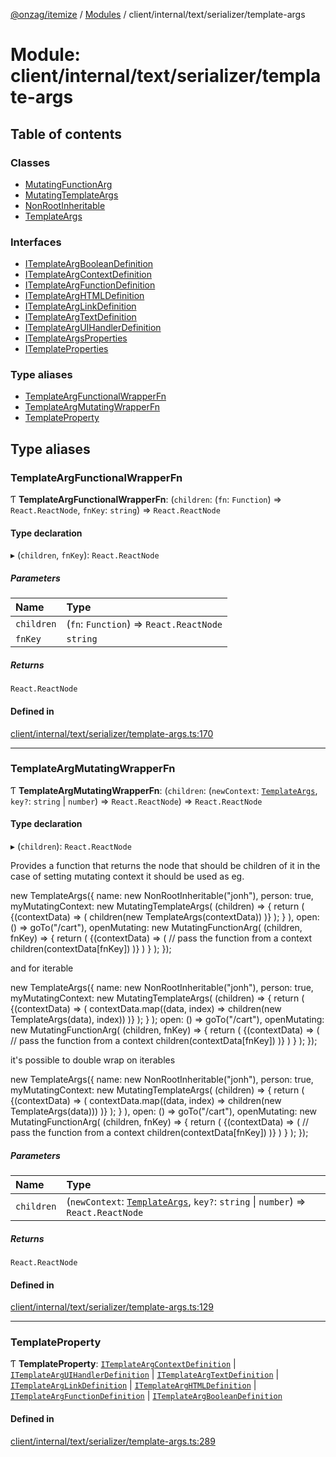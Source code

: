 [@onzag/itemize](../README.md) / [Modules](../modules.md) / client/internal/text/serializer/template-args

# Module: client/internal/text/serializer/template-args

## Table of contents

### Classes

- [MutatingFunctionArg](../classes/client_internal_text_serializer_template_args.MutatingFunctionArg.md)
- [MutatingTemplateArgs](../classes/client_internal_text_serializer_template_args.MutatingTemplateArgs.md)
- [NonRootInheritable](../classes/client_internal_text_serializer_template_args.NonRootInheritable.md)
- [TemplateArgs](../classes/client_internal_text_serializer_template_args.TemplateArgs.md)

### Interfaces

- [ITemplateArgBooleanDefinition](../interfaces/client_internal_text_serializer_template_args.ITemplateArgBooleanDefinition.md)
- [ITemplateArgContextDefinition](../interfaces/client_internal_text_serializer_template_args.ITemplateArgContextDefinition.md)
- [ITemplateArgFunctionDefinition](../interfaces/client_internal_text_serializer_template_args.ITemplateArgFunctionDefinition.md)
- [ITemplateArgHTMLDefinition](../interfaces/client_internal_text_serializer_template_args.ITemplateArgHTMLDefinition.md)
- [ITemplateArgLinkDefinition](../interfaces/client_internal_text_serializer_template_args.ITemplateArgLinkDefinition.md)
- [ITemplateArgTextDefinition](../interfaces/client_internal_text_serializer_template_args.ITemplateArgTextDefinition.md)
- [ITemplateArgUIHandlerDefinition](../interfaces/client_internal_text_serializer_template_args.ITemplateArgUIHandlerDefinition.md)
- [ITemplateArgsProperties](../interfaces/client_internal_text_serializer_template_args.ITemplateArgsProperties.md)
- [ITemplateProperties](../interfaces/client_internal_text_serializer_template_args.ITemplateProperties.md)

### Type aliases

- [TemplateArgFunctionalWrapperFn](client_internal_text_serializer_template_args.md#templateargfunctionalwrapperfn)
- [TemplateArgMutatingWrapperFn](client_internal_text_serializer_template_args.md#templateargmutatingwrapperfn)
- [TemplateProperty](client_internal_text_serializer_template_args.md#templateproperty)

## Type aliases

### TemplateArgFunctionalWrapperFn

Ƭ **TemplateArgFunctionalWrapperFn**: (`children`: (`fn`: `Function`) => `React.ReactNode`, `fnKey`: `string`) => `React.ReactNode`

#### Type declaration

▸ (`children`, `fnKey`): `React.ReactNode`

##### Parameters

| Name | Type |
| :------ | :------ |
| `children` | (`fn`: `Function`) => `React.ReactNode` |
| `fnKey` | `string` |

##### Returns

`React.ReactNode`

#### Defined in

[client/internal/text/serializer/template-args.ts:170](https://github.com/onzag/itemize/blob/a24376ed/client/internal/text/serializer/template-args.ts#L170)

___

### TemplateArgMutatingWrapperFn

Ƭ **TemplateArgMutatingWrapperFn**: (`children`: (`newContext`: [`TemplateArgs`](../classes/client_internal_text_serializer_template_args.TemplateArgs.md), `key?`: `string` \| `number`) => `React.ReactNode`) => `React.ReactNode`

#### Type declaration

▸ (`children`): `React.ReactNode`

Provides a function that returns the node that should be children of it
in the case of setting mutating context it should be used as eg.

new TemplateArgs({
  name: new NonRootInheritable("jonh"),
  person: true,
  myMutatingContext: new MutatingTemplateArgs(
    (children) => {
      return (
        <ContextRetrieverWhatnot>
          {(contextData) => (
             children(new TemplateArgs(contextData))
          )}
        </ContextRetrieverWhatnot>
      );
    }
  ),
  open: () => goTo("/cart"),
  openMutating: new MutatingFunctionArg(
    (children, fnKey) => {
       return (
          <ContextRetrieverWhatnot>
            {(contextData) => (
               // pass the function from a context
               children(contextData[fnKey])
            )}
          </ContextRetrieverWhatnot>
       )
    }
  );
});

and for iterable

new TemplateArgs({
  name: new NonRootInheritable("jonh"),
  person: true,
  myMutatingContext: new MutatingTemplateArgs(
    (children) => {
      return (
        <ContextRetrieverWhatnot>
          {(contextData) => (
             contextData.map((data, index) => children(new TemplateArgs(data), index))
          )}
        </ContextRetrieverWhatnot>
      );
    }
  );
  open: () => goTo("/cart"),
  openMutating: new MutatingFunctionArg(
    (children, fnKey) => {
       return (
          <ContextRetrieverWhatnot>
            {(contextData) => (
               // pass the function from a context
               children(contextData[fnKey])
            )}
          </ContextRetrieverWhatnot>
       )
    }
  );
});

it's possible to double wrap on iterables

new TemplateArgs({
  name: new NonRootInheritable("jonh"),
  person: true,
  myMutatingContext: new MutatingTemplateArgs(
    (children) => {
      return (
        <ContextRetrieverWhatnot>
          {(contextData) => (
             contextData.map((data, index) => <OtherContextProvider key={index}>children(new TemplateArgs(data))</OtherContextProvider>)
          )}
        </ContextRetrieverWhatnot>
      );
    }
  ),
  open: () => goTo("/cart"),
  openMutating: new MutatingFunctionArg(
    (children, fnKey) => {
       return (
          <ContextRetrieverWhatnot>
            {(contextData) => (
               // pass the function from a context
               children(contextData[fnKey])
            )}
          </ContextRetrieverWhatnot>
       )
    }
  );
});

##### Parameters

| Name | Type |
| :------ | :------ |
| `children` | (`newContext`: [`TemplateArgs`](../classes/client_internal_text_serializer_template_args.TemplateArgs.md), `key?`: `string` \| `number`) => `React.ReactNode` |

##### Returns

`React.ReactNode`

#### Defined in

[client/internal/text/serializer/template-args.ts:129](https://github.com/onzag/itemize/blob/a24376ed/client/internal/text/serializer/template-args.ts#L129)

___

### TemplateProperty

Ƭ **TemplateProperty**: [`ITemplateArgContextDefinition`](../interfaces/client_internal_text_serializer_template_args.ITemplateArgContextDefinition.md) \| [`ITemplateArgUIHandlerDefinition`](../interfaces/client_internal_text_serializer_template_args.ITemplateArgUIHandlerDefinition.md) \| [`ITemplateArgTextDefinition`](../interfaces/client_internal_text_serializer_template_args.ITemplateArgTextDefinition.md) \| [`ITemplateArgLinkDefinition`](../interfaces/client_internal_text_serializer_template_args.ITemplateArgLinkDefinition.md) \| [`ITemplateArgHTMLDefinition`](../interfaces/client_internal_text_serializer_template_args.ITemplateArgHTMLDefinition.md) \| [`ITemplateArgFunctionDefinition`](../interfaces/client_internal_text_serializer_template_args.ITemplateArgFunctionDefinition.md) \| [`ITemplateArgBooleanDefinition`](../interfaces/client_internal_text_serializer_template_args.ITemplateArgBooleanDefinition.md)

#### Defined in

[client/internal/text/serializer/template-args.ts:289](https://github.com/onzag/itemize/blob/a24376ed/client/internal/text/serializer/template-args.ts#L289)
